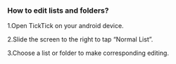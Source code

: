 ### How to edit lists and folders?

1.Open TickTick on your android device.

2.Slide the screen to the right to tap “Normal List”. 

3.Choose a list or folder to make corresponding editing.

